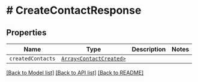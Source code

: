 # # CreateContactResponse



## Properties

Name | Type | Description | Notes
------------ | ------------- | ------------- | -------------
| `createdContacts` | [```Array<ContactCreated>```](ContactCreated.md) |   |  |

[[Back to Model list]](../README.md#models) [[Back to API list]](../README.md#api-endpoints) [[Back to README]](../README.md)
